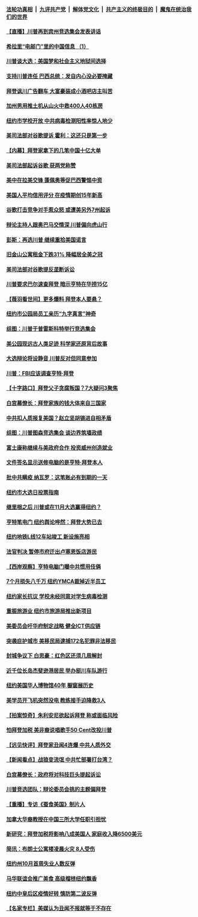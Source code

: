 ####  [法轮功真相](../../../../basic/blob/master/README.md?t=10210802) &nbsp;|&nbsp; [九评共产党](../../../../9ping.md/blob/master/README.md?t=10210802) &nbsp;|&nbsp; [解体党文化](../../../../jtdwh.md/blob/master/README.md?t=10210802)  &nbsp;|&nbsp; [共产主义的终极目的](../../../../gczydzjmd.md/blob/master/README.md?t=10210802) &nbsp;|&nbsp; [魔鬼在统治我们的世界](../../../../mgztzwmdsj.md/blob/master/README.md?t=10210802) 

#### [【直播】川普再到宾州竞选集会发表讲话](../pages/nsc412/n12489588.md?t=10210802) 

#### [希拉里“电邮门”里的中国信息 （1）](../pages/nsc412/n12489911.md?t=10210802) 

#### [川普谈大选：美国梦和社会主义地狱间选择](../pages/nsc412/n12489876.md?t=10210802) 

#### [支持川普连任 巴西总统：发自内心没必要掩藏](../pages/nsc412/n12489870.md?t=10210802) 

#### [拜登讽川广告翻车 大富豪装成小酒吧店主叫苦](../pages/nsc412/n12489815.md?t=10210802) 

#### [加州男用推土机从山火中救400人40栋房](../pages/nsc412/n12489005.md?t=10210802) 

#### [纽约市学校开放 中共病毒检测阳性率惊人地少](../pages/nsc412/n12489765.md?t=10210802) 

#### [美司法部对谷歌提诉 霍利：这还只是第一步](../pages/nsc412/n12489786.md?t=10210802) 

#### [【内幕】拜登家拿下的几笔中国十亿大单](../pages/nsc412/n12487902.md?t=10210802) 

#### [美司法部起诉谷歌 获两党称赞](../pages/nsc412/n12489629.md?t=10210802) 

#### [美中在拉美交锋 蓬佩奥等促巴西警惕中资](../pages/nsc412/n12489582.md?t=10210802) 

#### [美国人平均信用评分 在疫情期创15年新高](../pages/nsc412/n12489489.md?t=10210802) 

#### [谷歌打击竞争对手惹众怒 或遭美另外7州起诉](../pages/nsc412/n12489556.md?t=10210802) 

#### [辩论主持人跟奥巴马交情深 川普偏向虎山行](../pages/nsc412/n12489528.md?t=10210802) 

#### [彭斯：再选川普 继续重拾美国诺言](../pages/nsc412/n12489403.md?t=10210802) 

#### [旧金山公寓租金下跌31% 降幅居全美之冠](../pages/nsc412/n12489226.md?t=10210802) 

#### [美司法部对谷歌提反垄断诉讼](../pages/nsc412/n12489091.md?t=10210802) 

#### [川普要求巴尔速查拜登 暗示亨特在华捞15亿](../pages/nsc412/n12489415.md?t=10210802) 

#### [【薇羽看世间】更多爆料 拜登本人要悬？](../pages/nsc412/n12489423.md?t=10210802) 

#### [纽约市公园局员工亲历“九字真言”神奇](../pages/nsc412/n12488108.md?t=10210802) 

#### [组图：川普于普雷斯科特举行竞选集会](../pages/nsc412/n12488873.md?t=10210802) 

#### [美公园现远古人类足迹 科学家还原背后故事](../pages/nsc412/n12488063.md?t=10210802) 

#### [大选辩论将设静音 川普反对但同意参加](../pages/nsc412/n12488933.md?t=10210802) 

#### [川普：FBI应该调查亨特‧拜登](../pages/nsc412/n12488926.md?t=10210802) 

#### [【十字路口】拜登父子贪腐叛国？7大疑问3聚焦](../pages/nsc412/n12487922.md?t=10210802) 

#### [白宫幕僚长：拜登家族的钱大体来自三国家](../pages/nsc412/n12488802.md?t=10210802) 

#### [中共扣人质报复美国？赵立坚胡锡进自相矛盾](../pages/nsc412/n12488608.md?t=10210802) 

#### [组图：川普图森竞选集会 谈边界筑墙政绩](../pages/nsc412/n12488450.md?t=10210802) 

#### [富士康称继续与美政府合作 投资威州创造就业](../pages/nsc412/n12488458.md?t=10210802) 

#### [文件签名显示送修电脑的是亨特·拜登本人](../pages/nsc412/n12488381.md?t=10210802) 

#### [批中共瞒疫 纳瓦罗：这笔账必有到期的一天](../pages/nsc412/n12487792.md?t=10210802) 

#### [纽约市大选日投票指南](../pages/nsc412/n12488116.md?t=10210802) 

#### [继里根之后 川普或在11月大选赢得纽约？](../pages/nsc412/n12488123.md?t=10210802) 

#### [亨特笔电门 纽约舆论哗然：拜登大势已去](../pages/nsc412/n12488048.md?t=10210802) 

#### [纽约地铁L线12车站竣工 新设施亮相](../pages/nsc412/n12488044.md?t=10210802) 

#### [法官判决 暂停市府迁出卢塞恩饭店游民](../pages/nsc412/n12487985.md?t=10210802) 

#### [【西岸观察】亨特电脑门曝中共惯用伎俩](../pages/nsc412/n12487958.md?t=10210802) 

#### [7个月损失八千万 纽约YMCA裁掉近半员工](../pages/nsc412/n12488040.md?t=10210802) 

#### [纽约家长抗议 学校未经同意对学生病毒检测](../pages/nsc412/n12488042.md?t=10210802) 

#### [重振旅游业 纽约市旅游局推出新项目](../pages/nsc412/n12488051.md?t=10210802) 

#### [美委员会吁华府制定战略 健全ICT供应链](../pages/nsc412/n12487975.md?t=10210802) 

#### [突袭庇护城市 美移民局逮捕172名犯罪非法移民](../pages/nsc412/n12488055.md?t=10210802) 

#### [封城争议下 白思豪：红色区还须几周解封](../pages/nsc412/n12488114.md?t=10210802) 

#### [近千位长岛杰斐逊港居民 举办挺川车队游行](../pages/nsc412/n12488126.md?t=10210802) 

#### [纽约美国华人博物馆40年 橱窗展历史](../pages/nsc412/n12487978.md?t=10210802) 

#### [美学员开飞机突然没电 教练接手迫降救3人](../pages/nsc412/n12488092.md?t=10210802) 

#### [【拍案惊奇】朱利安尼欲起诉拜登 称或面临风险](../pages/nsc412/n12487956.md?t=10210802) 

#### [怕拜登加税 美非裔说唱歌手50 Cent改投川普](../pages/nsc412/n12487679.md?t=10210802) 

#### [【远见快评】拜登家丑闻4连爆 中共人质外交](../pages/nsc412/n12487770.md?t=10210802) 

#### [【新闻看点】战狼变流氓 中共忙部署打台湾？](../pages/nsc412/n12487480.md?t=10210802) 

#### [白宫幕僚长：政府将对科技巨头提起诉讼](../pages/nsc412/n12487409.md?t=10210802) 

#### [川普竞选团队：辩论委员会挑的主题偏拜登](../pages/nsc412/n12487667.md?t=10210802) 

#### [【重播】专访《蚕食美国》制片人](../pages/nsc412/n12487448.md?t=10210802) 

#### [加拿大华裔教授在中国三所大学任职引担忧](../pages/nsc412/n12485249.md?t=10210802) 

#### [新研究：拜登加税将影响八成美国人 家庭收入降6500美元](../pages/nsc412/n12487569.md?t=10210802) 

#### [简讯：布朗士公寓楼凌晨火灾 8人受伤](../pages/nsc412/n12487461.md?t=10210802) 

#### [纽约州10月首周失业人数反弹](../pages/nsc412/n12487463.md?t=10210802) 

#### [马华联谊会推广美食 高级榴梿纽约飘香](../pages/nsc412/n12487465.md?t=10210802) 

#### [纽约中皇后区疫情好转 慎防第二波反弹](../pages/nsc412/n12487467.md?t=10210802) 

#### [【名家专栏】美媒认为丑闻不报就等于不存在](../pages/nsc412/n12483648.md?t=10210802) 

